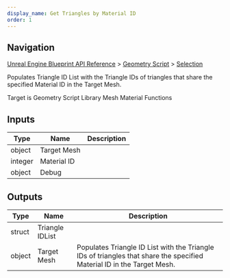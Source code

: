 ```yaml
---
display_name: Get Triangles by Material ID
order: 1
---
```

## Navigation

[Unreal Engine Blueprint API Reference](https://dev.epicgames.com/documentation/en-us/unreal-engine/BlueprintAPI) > [Geometry Script](https://dev.epicgames.com/documentation/en-us/unreal-engine/BlueprintAPI/GeometryScript) > [Selection](https://dev.epicgames.com/documentation/en-us/unreal-engine/BlueprintAPI/GeometryScript/Selection)

Populates Triangle ID List with the Triangle IDs of triangles that share the specified Material ID in the Target Mesh.

Target is Geometry Script Library Mesh Material Functions

## Inputs

| Type | Name | Description |
| --- | --- | --- |
| object | Target Mesh |  |
| integer | Material ID |  |
| object | Debug |  |

## Outputs

| Type | Name | Description |
| --- | --- | --- |
| struct | Triangle IDList |  |
| object | Target Mesh | Populates Triangle ID List with the Triangle IDs of triangles that share the specified Material ID in the Target Mesh. |
